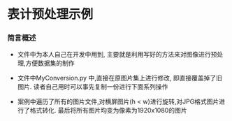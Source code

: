 # 表计预处理示例
### 简言概述
* 文件中为本人自己在开发中用到, 主要就是利用写好的方法来对图像进行预处理,方便数据集的制作

* 文件中MyConversion.py 中,直接在原图片集上进行修改, 即直接覆盖掉了旧图片. 读者自己用时可以事先复制一份进行下面系列操作

* 案例中遍历了所有的图片文件,对横屏图片(h < w)进行旋转,对JPG格式图片进行了格式转化. 最后将所有图片均变为像素为1920x1080的图片